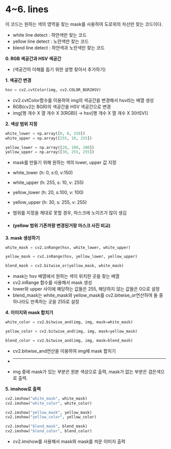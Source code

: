# 4~6. lines  
이 코드는 원하는 색의 영역을 찾는 mask를 사용하여 도로위의 차선만 찾는 코드이다.
- white line detect : 하얀색만 찾는 코드
- yellow line detect : 노란색만 찾는 코드
- blend line detect : 하얀색과 노란색만 찾는 코드

**0. RGB 색공간과 HSV 색공간**

- (색공간의 이해를 돕기 위한 설명 찾아서 추가하기)


**1. 색공간 변경**
```python
hsv = cv2.cvtColor(img, cv2.COLOR_BGR2HSV)
```
- cv2.cvtColor함수를 이용하여 img의 색공간을 변경해서 hsv라는 배열 생성
- RGB(cv2는 BGR)의 색공간을 HSV 색공간으로 변경
- img[행 개수 X 열 개수 X 3(RGB)] -> hsv[행 개수 X 열 개수 X 3(HSV)]
  
**2. 색상 범위 지정**
```python
white_lower = np.array([0, 0, 150])
white_upper = np.array([255, 10, 255])

yellow_lower = np.array([20, 100, 100])
yellow_upper = np.array([30, 255, 255])
```
- mask를 만들기 위해 원하는 색의 lower, upper 값 지정
- white_lower (h: 0, s:0, v:150)
- white_upper (h: 255, s: 10, v: 255)
- yellow_lower (h: 20, s:100, v: 100)
- yellow_upper (h: 30, s: 255, v: 255)
- 범위를 지정을 제대로 못할 경우, 마스크에 노이즈가 많이 생김

- #### (yellow 범위 기존꺼랑 변경된거랑 마스크 사진 비교)

**3. mask 생성하기**
```python
white_mask = cv2.inRange(hsv, white_lower, white_upper)

yellow_mask = cv2.inRange(hsv, yellow_lower, yellow_upper)

blend_mask = cv2.bitwise_or(yellow_mask, white_mask)
```
- mask는 hsv 배열에서 원하는 색이 위치한 곳을 찾는 배열
- cv2.inRange 함수를 사용해서 mask 생성
- lower와 upper 사이에 해당하는 값들은 255, 해당하지 않는 값들은 0으로 설정
- blend_mask는 white_mask와 yellow_mask를 cv2.bitwise_or연산하여 둘 중 하나라도 만족하는 곳을 255로 설정

**4. 이미지와 mask 합치기**
```python
white_color = cv2.bitwise_and(img, img, mask=white_mask)

yellow_color = cv2.bitwise_and(img, img, mask=yellow_mask)

blend_color = cv2.bitwise_and(img, img, mask=blend_mask)

```
- cv2.bitwise_and연산을 이용하여 img에 mask 합치기
- ***
- img 중에 mask가 있는 부분은 원본 색상으로 출력, mask가 없는 부분은 검은색으로 출력.

**5. imshow로 출력**
```python
cv2.imshow("white_mask", white_mask)
cv2.imshow("white_color", white_color)

cv2.imshow("yellow_mask", yellow_mask)
cv2.imshow("yellow_color", yellow_color)

cv2.imshow("blend_mask", blend_mask)
cv2.imshow("blend_color", blend_color)

```
- cv2.imshow를 사용해서 mask와 mask를 씌운 이미지 출력
